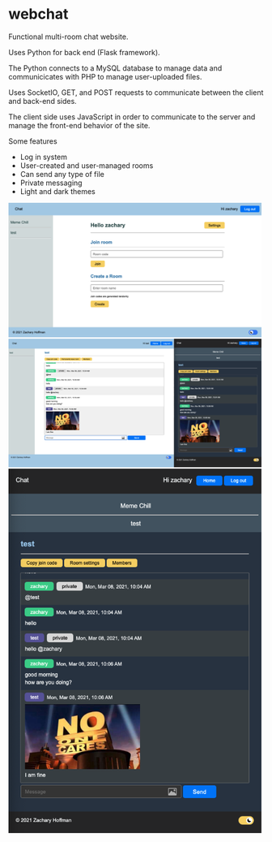 # webchat
Functional multi-room chat website.

Uses Python for back end (Flask framework).  

The Python connects to a MySQL database to manage data and communicicates with PHP to manage user-uploaded files.

Uses SocketIO, GET, and POST requests to communicate between the client and back-end sides.

The client side uses JavaScript in order to communicate to the server and manage the front-end behavior of the site.

Some features

<ul>
  <li>Log in system</li>
  <li>User-created and user-managed rooms</li>
  <li>Can send any type of file</li>
  <li>Private messaging</li>
  <li>Light and dark themes</li>
</ul>

<img src="./readme_images/chat2.png" width="500">

<img src="./readme_images/chat1.png" width="500">

<img src="./readme_images/chat3.png" width="500">
